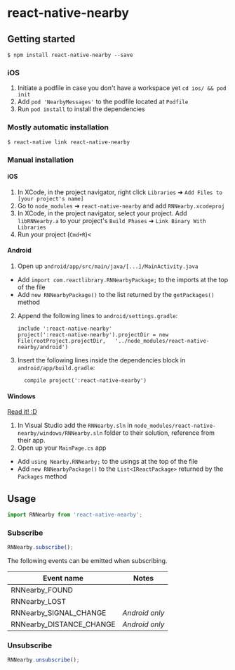 
# react-native-nearby

## Getting started

`$ npm install react-native-nearby --save`

### iOS

1. Initiate a podfile in case you don't have a workspace yet `cd ios/ && pod init`
2. Add `pod 'NearbyMessages'` to the podfile located at `Podfile`
3. Run `pod install` to install the dependencies

### Mostly automatic installation

`$ react-native link react-native-nearby`

### Manual installation


#### iOS

1. In XCode, in the project navigator, right click `Libraries` ➜ `Add Files to [your project's name]`
2. Go to `node_modules` ➜ `react-native-nearby` and add `RNNearby.xcodeproj`
3. In XCode, in the project navigator, select your project. Add `libRNNearby.a` to your project's `Build Phases` ➜ `Link Binary With Libraries`
4. Run your project (`Cmd+R`)<

#### Android

1. Open up `android/app/src/main/java/[...]/MainActivity.java`
  - Add `import com.reactlibrary.RNNearbyPackage;` to the imports at the top of the file
  - Add `new RNNearbyPackage()` to the list returned by the `getPackages()` method
2. Append the following lines to `android/settings.gradle`:
  	```
  	include ':react-native-nearby'
  	project(':react-native-nearby').projectDir = new File(rootProject.projectDir, 	'../node_modules/react-native-nearby/android')
  	```
3. Insert the following lines inside the dependencies block in `android/app/build.gradle`:
  	```
      compile project(':react-native-nearby')
  	```

#### Windows
[Read it! :D](https://github.com/ReactWindows/react-native)

1. In Visual Studio add the `RNNearby.sln` in `node_modules/react-native-nearby/windows/RNNearby.sln` folder to their solution, reference from their app.
2. Open up your `MainPage.cs` app
  - Add `using Nearby.RNNearby;` to the usings at the top of the file
  - Add `new RNNearbyPackage()` to the `List<IReactPackage>` returned by the `Packages` method


## Usage
```javascript
import RNNearby from 'react-native-nearby';
```

### Subscribe
```javascript
RNNearby.subscribe();
```

The following events can be emitted when subscribing.

| Event name | Notes|
|---|---|
| RNNearby_FOUND |  |
| RNNearby_LOST | |
| RNNearby\_SIGNAL_CHANGE | *Android only* |
| RNNearby\_DISTANCE_CHANGE | *Android only* |

### Unsubscribe
```javascript
RNNearby.unsubscribe();
```